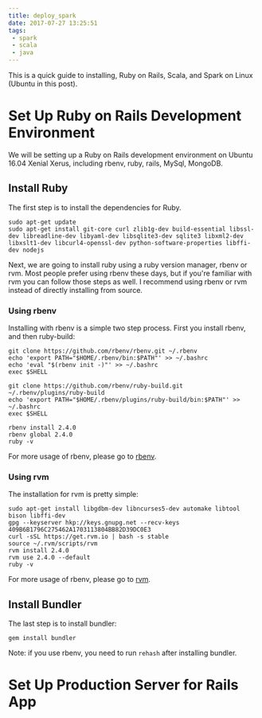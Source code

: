 ```yaml
---
title: deploy_spark
date: 2017-07-27 13:25:51
tags:
 - spark
 - scala
 - java
---
```

This is a quick guide to installing, Ruby on Rails, Scala, and Spark on Linux (Ubuntu in this post).

<!-- more -->

# Set Up Ruby on Rails Development Environment
We will be setting up a Ruby on Rails development environment on Ubuntu 16.04 Xenial Xerus, including rbenv, ruby, rails, MySql, MongoDB. 

## Install Ruby
The first step is to install the dependencies for Ruby.
``` shell
sudo apt-get update
sudo apt-get install git-core curl zlib1g-dev build-essential libssl-dev libreadline-dev libyaml-dev libsqlite3-dev sqlite3 libxml2-dev libxslt1-dev libcurl4-openssl-dev python-software-properties libffi-dev nodejs
```
Next, we are going to install ruby using a ruby version manager, rbenv or rvm. Most people prefer using rbenv these days, but if you're familiar with rvm you can follow those steps as well. I recommend using rbenv or rvm instead of directly installing from source.

### Using rbenv
Installing with rbenv is a simple two step process. First you install rbenv, and then ruby-build:
``` shell
git clone https://github.com/rbenv/rbenv.git ~/.rbenv
echo 'export PATH="$HOME/.rbenv/bin:$PATH"' >> ~/.bashrc
echo 'eval "$(rbenv init -)"' >> ~/.bashrc
exec $SHELL

git clone https://github.com/rbenv/ruby-build.git ~/.rbenv/plugins/ruby-build
echo 'export PATH="$HOME/.rbenv/plugins/ruby-build/bin:$PATH"' >> ~/.bashrc
exec $SHELL

rbenv install 2.4.0
rbenv global 2.4.0
ruby -v
```
For more usage of rbenv, please go to [rbenv](https://github.com/rbenv/rbenv "rbenv").

### Using rvm
The installation for rvm is pretty simple:
```shell
sudo apt-get install libgdbm-dev libncurses5-dev automake libtool bison libffi-dev
gpg --keyserver hkp://keys.gnupg.net --recv-keys 409B6B1796C275462A1703113804BB82D39DC0E3
curl -sSL https://get.rvm.io | bash -s stable
source ~/.rvm/scripts/rvm
rvm install 2.4.0
rvm use 2.4.0 --default
ruby -v
```
For more usage of rbenv, please go to [rvm](https://rvm.io/ "rvm").

## Install Bundler
The last step is to install bundler:
``` shell
gem install bundler
```
Note: if you use rbenv, you need to run ```rehash``` after installing bundler.

# Set Up Production Server for Rails App